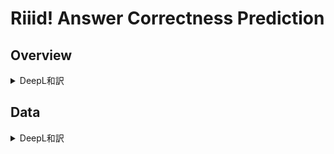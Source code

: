 # Riiid! Answer Correctness Prediction

## Overview

<details>
<summary>DeepL和訳</summary>

Riiid AIEd Challenge 2020
あなたの好きな先生を思い出してみてください。彼らはあなたが学ぶためにやる気とインスピレーションを与えてくれました。そして、彼らはあなたの長所と短所を知っていました。彼らが教える授業は、あなたの能力に基づいています。例えば、微積分に進む前に代数を理解しているかどうかを確認します。しかし、多くの生徒は個人に合わせた学習にアクセスできていません。情報が溢れている世界では、あなたのようなデータサイエンティストが助けてくれます。機械学習は世界中の若者に成功への道を提供することができ、あなたはこの使命の一部として招待されています。

2018 年、2 億 6000 万人の子どもたちが学校に通っていませんでした。同時に、これらの若い生徒の半数以上が、最低限の読解力と数学の基準を満たしていませんでした。COVID-19 によってほとんどの国が一時的に学校を閉鎖せざるを得なくなったとき、教育はすでに厳しい状況に陥っていました。これにより、学習の機会と知的発達がさらに遅れることになった。すべての国で公平性の格差が拡大する可能性があります。私たちは、出席、エンゲージメント、個別の注意という観点から、現在の教育システムを再考する必要があります。

教育市場に創造的な破壊を提供する AI ソリューションプロバイダーである Riiid Labs は、世界の教育関係者に AI を活用した従来の学習方法を再考させる力を与えています。教育の機会均等を強く信じている Riiid は、2017 年にディープラーニングアルゴリズムに基づいた AI チューターを発売し、100 万人以上の韓国の学生を魅了した。今年は、1 億人以上の生徒のインタラクションを収録した世界最大の AI 教育用オープンデータベース「EdNet」をリリースした。

今回のコンペでは、学生の知識を経時的にモデル化する「知識トレース」のアルゴリズムを作成することが課題となっています。目標は、将来のインタラクションで学生がどのようなパフォーマンスを発揮するかを正確に予測することです。Riiid の EdNet データを使用して、機械学習のスキルを組み合わせます。

あなたの革新的なアルゴリズムは、教育におけるグローバルな課題に取り組むのに役立ちます。成功すれば、インターネットに接続している学生であれば、どこに住んでいるかに関係なく、パーソナライズされた学習体験の恩恵を享受することが可能になります。皆様のご参加により、COVID-19 後の世界において、より良い、より公平な教育モデルを構築することができます。

謝辞
指導教員
ポール・キム（スタンフォード教育大学院
ニール・ヘファーナン、WPI & ASSISTments

パートナー

www.DeepL.com/Translator（無料版）で翻訳しました。

</details>

## Data

<details>
<summary>DeepL和訳</summary>
データの説明
生徒の能力レベルに合わせて教育を調整することは、AIチューターができる多くの価値あることの一つです。このコンテストでのあなたの課題は、その全体的なタスクのバージョンです。学生の過去のパフォーマンス、同じ問題に対する他の学生のパフォーマンス、問題自体に関するメタデータなど、完全な教育アプリが持つのと同じ種類の情報が提供されます。

これは時系列コードコンテストで、テストセットのデータを受け取り、Kaggle の時系列 API を使って予測を行います。時系列 API の詳細セクションをよく確認してください。

ファイル
train.csv

row_id。(int64) 行の ID コード。

タイムスタンプ。(int64) このユーザーとのやりとりから、そのユーザーからの最初のイベントまでの時間。

user_id: (int32) ユーザーの ID コード。(int32) ユーザーの ID コード。

content_id: (int16) ユーザーの ID コード。(int16) ユーザーインタラクションの ID コード

(int8) イベントがユーザに質問されている場合は 0、ユーザが講義を見ている場合は 1。(int8) イベントがユーザーに質問されている場合は 0、ユーザーが講義を見ている場合は 1。

task_container_id. (int16) 質問や講義のバッチの ID コード。例えば、ユーザーは説明を見る前に 3 つの質問を一列に並べて見るかもしれません。これら 3 つの問題はすべて task_container_id を共有します。各ユーザに対して単調に増加します。

user_answer. (int8) 質問に対するユーザの答え。講義の場合は null として -1 を読み込みます。

正しく回答したかどうか。(int8) ユーザが正しく回答した場合。null として -1 を読み込みます。

prior_question_elapsed_time. (float32) ユーザが前回の質問バンドルに回答するのにかかった時間。この値は 1 つの質問バンドルで共有され、ユーザーの最初の質問バンドルまたは講義の場合は NULL となります。時間はユーザーが前のバンドルのすべての質問を解くのにかかった合計時間であることに注意してください。

prior_question_had_explanation. (bool) 前の質問バンドルに回答した後、その間の講義を無視して、ユーザーが説明と正しい回答を見たかどうかを指定します。この値は 1 つの質問バンドルで共有され、ユーザーの最初の質問バンドルまたはレクチャーでは null となります。通常、ユーザーが最初に見るいくつかの質問は、フィードバックを得られないオンボーディング診断テストの一部です。

questions.csv: ユーザーに提示された質問のメタデータです。

question_id: コンテンツタイプが質問 (0) の場合、train/test content_id カラムの外部キー。

bundle_id: 質問が一緒に提供されるコードです。

correct_answer: 質問に対する答え。ユーザーが正しかったかどうかをチェックするために、トレーニングの user_answer カラムと比較することができます。

part: 質問のトップレベルのカテゴリコードです。

tags: 質問のための 1 つ以上の詳細なタグコードです。タグの意味は提供されませんが、これらのコードは問題のクラスタリングには十分です。

lectures.csv: ユーザーが学習を進める際に視聴する講義のメタデータです。

lecture_id: コンテンツタイプが lecture (1) の場合、train/test content_id カラムの外部キーです。

part: 講義のトップレベルのカテゴリコード

tag: 講義のタグコードを 1 つ指定します。タグの意味は提供されませんが、これらのコードは講義のクラスタリングには十分です。

type_of: 講義の中心的な目的の簡単な説明

example_test_rows.csv 時系列 API で配信されるテストセットデータの 3 つのサンプルグループ。フォーマットは主に train.csv と同じです。2 つの異なる行があり、AI チューターが実際に利用可能な情報を反映していますが、API のパフォーマンスを向上させるために、一度に 1 人のユーザーの情報を厳密に表示するのではなく、ユーザーのインタラクションをグループ化しています。隠れたテストセットの中には、トレーニングセットでは提示されていない問題が現れ、新しく導入された問題のモデリングに素早く適応するという課題をエミュレートしています。これらのメタデータは通常通り question.csv の中にあります。

prior_group_responses (string)は、グループの最初の行にあるリストの文字列表現で、前のグループのすべての user_answer エントリを提供します。各グループの他のすべての行は null です。Python を使用している場合は、NULL ではない行に対して eval をコールしたいと思うでしょう。一部の行は NULL や空のリストになる可能性があります。

prior_group_answers_correct (string) 前のグループのすべての answered_correctly フィールドを提供します。一部の行はヌルまたは空のリストになる場合があります。

時系列 API の詳細
投稿の完了方法の例については、スターターノートを参照してください。時系列 API は以前のコンテストとは多少変更されています。

講義を含む行については、何も投稿しないでください。

API では、ユーザーのインタラクションが発生した順にグループ化されます。各グループには多くの異なるユーザーからのインタラクションが含まれますが、1 人のユーザーからの質問は 1 つの task_container_id 以下となります。各グループには 1 から

www.DeepL.com/Translator（無料版）で翻訳しました。

</details>
